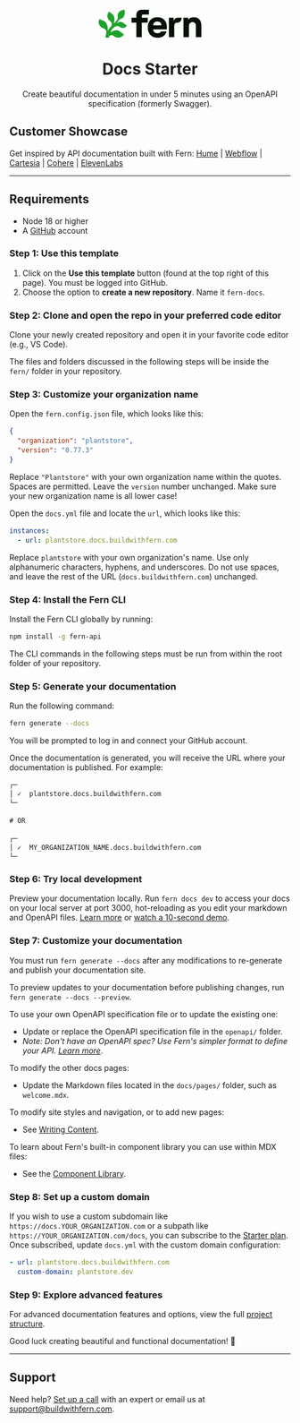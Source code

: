 <br/>
<div align="center">
  <a href="https://www.buildwithfern.com/?utm_source=github&utm_medium=readme&utm_campaign=docs-starter-openapi&utm_content=logo">
    <img src="/fern/docs/assets/fern-logo.png" height="50" align="center" alt="header" />
  </a>
  
  <br/>

# Docs Starter

Create beautiful documentation in under 5 minutes using an OpenAPI specification (formerly Swagger).

</div>

## Customer Showcase

Get inspired by API documentation built with Fern: [Hume](https://dev.hume.ai) | [Webflow](https://developers.webflow.com) | [Cartesia](https://docs.cartesia.ai) | [Cohere](https://docs.cohere.com) | [ElevenLabs](https://elevenlabs.io/docs)

---

## Requirements

- Node 18 or higher
- A [GitHub](https://github.com) account

### Step 1: Use this template

1. Click on the **Use this template** button (found at the top right of this page). You must be logged into GitHub.
2. Choose the option to **create a new repository**. Name it `fern-docs`.

### Step 2: Clone and open the repo in your preferred code editor

Clone your newly created repository and open it in your favorite code editor (e.g., VS Code).

The files and folders discussed in the following steps will be inside the `fern/` folder in your repository.

### Step 3: Customize your organization name

Open the `fern.config.json` file, which looks like this:

```json
{
  "organization": "plantstore",
  "version": "0.77.3"
}
```

Replace `"Plantstore"` with your own organization name within the quotes. Spaces are permitted. Leave the `version` number unchanged. Make sure your new organization name is all lower case!

Open the `docs.yml` file and locate the `url`, which looks like this:

```yml
instances:
  - url: plantstore.docs.buildwithfern.com
```

Replace `plantstore` with your own organization's name. Use only alphanumeric characters, hyphens, and underscores. Do not use spaces, and leave the rest of the URL (`docs.buildwithfern.com`) unchanged.

### Step 4: Install the Fern CLI

Install the Fern CLI globally by running:

```bash
npm install -g fern-api
```

The CLI commands in the following steps must be run from within the root folder of your repository.

### Step 5: Generate your documentation

Run the following command:

```bash
fern generate --docs
```

You will be prompted to log in and connect your GitHub account.

Once the documentation is generated, you will receive the URL where your documentation is published. For example:

```shell
┌─
│ ✓  plantstore.docs.buildwithfern.com
└─

# OR

┌─
│ ✓  MY_ORGANIZATION_NAME.docs.buildwithfern.com
└─
```

### Step 6: Try local development

Preview your documentation locally. Run ​`fern docs dev`​ to access your docs on your local server at port 3000, hot-reloading as you edit your markdown and OpenAPI files. [Learn more](https://buildwithfern.com/learn/docs/getting-started/development?utm_source=github&utm_medium=readme&utm_campaign=docs-starter-openapi&utm_content=step6) or [watch a 10-second demo](https://www.loom.com/share/0a4658bd78cb45d5a9519277852c7a24?sid=3ce69ad0-bfdb-4fa1-9abf-2f4366d084b9).

### Step 7: Customize your documentation

You must run `fern generate --docs` after any modifications to re-generate and publish your documentation site.

To preview updates to your documentation before publishing changes, run `fern generate --docs --preview`.

To use your own OpenAPI specification file or to update the existing one:

- Update or replace the OpenAPI specification file in the `openapi/` folder.
- _Note: Don't have an OpenAPI spec? Use Fern's simpler format to define your API._ [_Learn more_](https://github.com/fern-api/docs-starter-fern-definition?utm_source=github&utm_medium=readme&utm_campaign=docs-starter-openapi&utm_content=step7).

To modify the other docs pages:

- Update the Markdown files located in the `docs/pages/` folder, such as `welcome.mdx`.

To modify site styles and navigation, or to add new pages:

- See [Writing Content](https://buildwithfern.com/learn/docs/content/write-markdown?utm_source=github&utm_medium=readme&utm_campaign=docs-starter-openapi&utm_content=step7).

To learn about Fern's built-in component library you can use within MDX files:

- See the [Component Library](https://buildwithfern.com/learn/docs/content/components/overview?utm_source=github&utm_medium=readme&utm_campaign=docs-starter-openapi&utm_content=step7).

### Step 8: Set up a custom domain

If you wish to use a custom subdomain like `https://docs.YOUR_ORGANIZATION.com` or a subpath like `https://YOUR_ORGANIZATION.com/docs`, you can subscribe to the [Starter plan](https://buildwithfern.com/pricing?utm_source=github&utm_medium=readme&utm_campaign=docs-starter-openapi&utm_content=step8). Once subscribed, update `docs.yml` with the custom domain configuration:

```yaml
- url: plantstore.docs.buildwithfern.com
  custom-domain: plantstore.dev
```

### Step 9: Explore advanced features

For advanced documentation features and options, view the full [project structure](https://buildwithfern.com/learn/docs/getting-started/project-structure?utm_source=github&utm_medium=readme&utm_campaign=docs-starter-openapi&utm_content=step9).

Good luck creating beautiful and functional documentation! 🌿

---

## Support

Need help? [Set up a call](https://buildwithfern.com/contact?utm_source=github&utm_medium=readme&utm_campaign=docs-starter-openapi&utm_content=support) with an expert or email us at [support@buildwithfern.com](mailto:support@buildwithfern.com).
